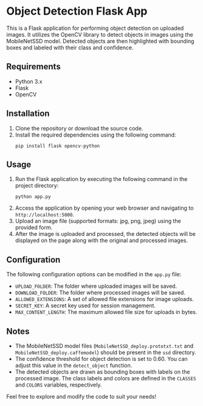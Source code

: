 # Object Detection Flask App

This is a Flask application for performing object detection on uploaded images. It utilizes the OpenCV library to detect objects in images using the MobileNetSSD model. Detected objects are then highlighted with bounding boxes and labeled with their class and confidence.

## Requirements

- Python 3.x
- Flask
- OpenCV

## Installation

1. Clone the repository or download the source code.
2. Install the required dependencies using the following command:
   ```
   pip install flask opencv-python
   ```

## Usage

1. Run the Flask application by executing the following command in the project directory:
   ```
   python app.py
   ```
2. Access the application by opening your web browser and navigating to `http://localhost:5000`.
3. Upload an image file (supported formats: jpg, png, jpeg) using the provided form.
4. After the image is uploaded and processed, the detected objects will be displayed on the page along with the original and processed images.

## Configuration

The following configuration options can be modified in the `app.py` file:

- `UPLOAD_FOLDER`: The folder where uploaded images will be saved.
- `DOWNLOAD_FOLDER`: The folder where processed images will be saved.
- `ALLOWED_EXTENSIONS`: A set of allowed file extensions for image uploads.
- `SECRET_KEY`: A secret key used for session management.
- `MAX_CONTENT_LENGTH`: The maximum allowed file size for uploads in bytes.

## Notes

- The MobileNetSSD model files (`MobileNetSSD_deploy.prototxt.txt` and `MobileNetSSD_deploy.caffemodel`) should be present in the `ssd` directory.
- The confidence threshold for object detection is set to 0.60. You can adjust this value in the `detect_object` function.
- The detected objects are drawn as bounding boxes with labels on the processed image. The class labels and colors are defined in the `CLASSES` and `COLORS` variables, respectively.

Feel free to explore and modify the code to suit your needs!


